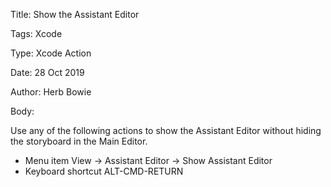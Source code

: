 Title:  Show the Assistant Editor

Tags:   Xcode

Type:   Xcode Action

Date:   28 Oct 2019

Author: Herb Bowie

Body: 

Use any of the following actions to show the Assistant Editor without hiding the storyboard in the Main Editor. 

* Menu item View -> Assistant Editor -> Show Assistant Editor
* Keyboard shortcut ALT-CMD-RETURN
